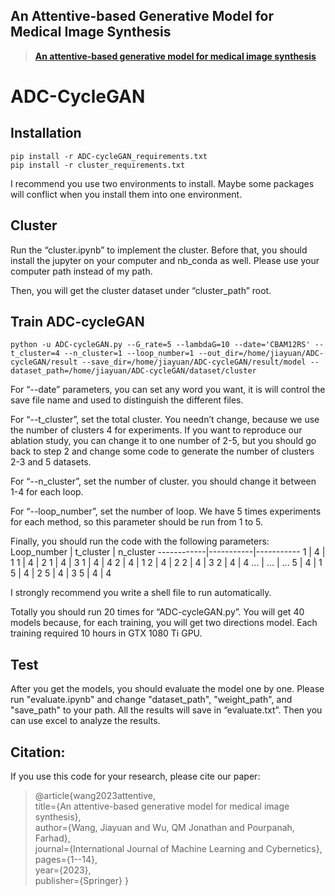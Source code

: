 ## An Attentive-based Generative Model for Medical Image Synthesis
> [**An attentive‑based generative model for medical image synthesis**](https://arxiv.org/pdf/2306.01562.pdf)
> 
# ADC-CycleGAN


## Installation
```
pip install -r ADC-cycleGAN_requirements.txt
pip install -r cluster_requirements.txt
```
I recommend you use two environments to install. Maybe some packages will conflict when you install them into one environment.

## Cluster 

Run the “cluster.ipynb” to implement the cluster. Before that, you should install the jupyter on 
your computer and nb_conda as well. Please use your computer path instead of my path.

Then, you will get the cluster dataset under “cluster_path” root. 

## Train ADC-cycleGAN
```
python -u ADC-cycleGAN.py --G_rate=5 --lambdaG=10 --date='CBAM12RS' --t_cluster=4 --n_cluster=1 --loop_number=1 --out_dir=/home/jiayuan/ADC-cycleGAN/result --save_dir=/home/jiayuan/ADC-cycleGAN/result/model --dataset_path=/home/jiayuan/ADC-cycleGAN/dataset/cluster
```
For “--date” parameters, you can set any word you want, it is will control the save file name and
used to distinguish the different files.

For “--t_cluster”, set the total cluster. You needn’t change, because we use the number of 
clusters 4 for experiments. If you want to reproduce our ablation study, you can change it to one 
number of 2-5, but you should go back to step 2 and change some code to generate the number 
of clusters 2-3 and 5 datasets.

For “--n_cluster”, set the number of cluster. you should change it between 1-4 for each loop.

For “--loop_number”, set the number of loop. We have 5 times experiments for each method, 
so this parameter should be run from 1 to 5. 

Finally, you should run the code with the following parameters:
Loop_number | t_cluster | n_cluster
------------|-----------|-----------
1           | 4         | 1
1           | 4         | 2
1           | 4         | 3
1           | 4         | 4
2           | 4         | 1
2           | 4         | 2
2           | 4         | 3
2           | 4         | 4 
...         | ...       | ...
5           | 4         | 1
5           | 4         | 2
5           | 4         | 3
5           | 4         | 4

I strongly recommend you write a shell file to run automatically.

Totally you should run 20 times for “ADC-cycleGAN.py”. You will get 40 models because, for 
each training, you will get two directions model. Each training required 10 hours in GTX 1080 Ti 
GPU.

## Test
After you get the models, you should evaluate the model one by one. Please run "evaluate.ipynb" and change "dataset_path", "weight_path", and "save_path" to your path. All 
the results will save in “evaluate.txt”. Then you can use excel to analyze the results. 


## Citation:
If you use this code for your research, please cite our paper:
> @article{wang2023attentive,
> <br>  title={An attentive-based generative model for medical image synthesis},
> <br>  author={Wang, Jiayuan and Wu, QM Jonathan and Pourpanah, Farhad},
> <br>  journal={International Journal of Machine Learning and Cybernetics},
> <br>  pages={1--14},
> <br>  year={2023},
> <br>  publisher={Springer}
}

